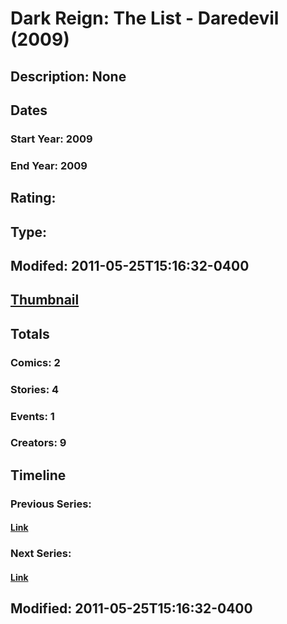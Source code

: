 # Dark Reign: The List - Daredevil (2009)
## Description: None
## Dates
### Start Year: 2009
### End Year: 2009
## Rating: 
## Type: 
## Modifed: 2011-05-25T15:16:32-0400
## [Thumbnail](http://i.annihil.us/u/prod/marvel/i/mg/e/b0/4bb3d3cd4b4a6.jpg)
## Totals
### Comics: 2
### Stories: 4
### Events: 1
### Creators: 9
## Timeline
### Previous Series: 
#### [Link]()
### Next Series: 
#### [Link]()
## Modified: 2011-05-25T15:16:32-0400